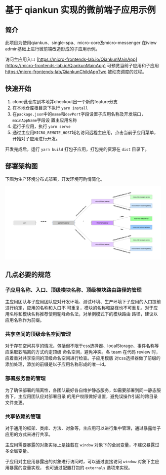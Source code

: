 # 基于 qiankun 实现的微前端子应用示例

## 简介

此项目为使用qiankun、single-spa、micro-core及micro-messenger
在iview admin基础上进行微前端改造形成的子应用示例。

访问主应用入口 [https://micro-frontends-lab.io/QiankunMainApp](https://micro-frontends-lab.io/QiankunMainApp)
可预览当前子应用和子应用 [https://micro-frontends-lab/QiankunChildAppTwo](https://micro-frontends-lab/QiankunChildAppTwo)
被动态调度的过程。

## 快速开始


1. clone此仓库到本地并checkout出一个新的feature分支
2. 在本地仓库根目录下执行 `yarn install`
3. 在`package.json`中的`name`和`devPort`字段设置子应用名称及开发端口，`mainAppName`字段设
   置主应用名称
4. 运行子应用，执行 `yarn serve`
5. 通过主应用`MICRO_REMOTE_HOST`域名访问远程主应用，点击当前子应用菜单，开始对子应用进行开发。

开发完成后，运行 `yarn build` 打包子应用，打包完的资源在 `dist` 目录下。

## 部署架构图

下图为生产环境分布式部署，开发环境可酌情简化。

![部署架构图](https://github.com/micro-frontends-lab/QiankunMainApp/raw/main/doc/architecture_dep.png)

## 几点必要的规范

### 子应用名称、入口、顶级模块名称、顶级模块路由路径的管理

主应用团队与子应用团队应对开发环境、测试环境、生产环境下子应用的入口提前进行约定，应用的名称和入口不
可重复，模块的名称和路径也不可重复。对于应用名称和模块名称推荐使用驼峰命名法，对单例模式下的模块路由
路径，建议以应用名称作为前缀。

### 共享空间的顶级命名空间管理

对于存在空间共享的情况，包括但不限于css选择器、localStorage、事件名称等应采取软隔离的方式约定顶级
命名空间，避免冲突。各 team 在代码 review 时，应着重对共享空间的顶级命名空间进行检查。子应用模版
对css选择器做了前缀的添加处理，添加的前缀是以子应用名称形成的唯一id。

### 部署服务器的管理

为了确保部署的隔离性，各团队最好各自维护静态服务，如需要部署到同一静态服务下，主应用团队应对部署目录
的用户权限做好设置，避免误操作引起的跨目录文件变更。

### 共享依赖的管理

对于通用的框架、类库、方法、对象等，主应用可以进行集中管理，通过暴露给子应用的方式来进行共享。

主应用需要暴露的对象实际上是挂载在 `window` 对象下的全局变量，不建议暴露过多全局变量。

子应用对主应用暴露出的对象进行访问时，可以通过直接访问 `window` 对象下主应用暴露的变量实现，
也可通过配置打包的 `externals` 选项来实现。


